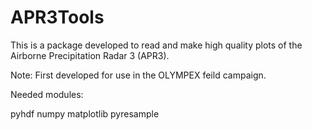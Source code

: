 # APR3Tools

This is a package developed to read and make high quality plots of the Airborne Precipitation Radar 3 (APR3). 

Note: First developed for use in the OLYMPEX feild campaign. 

Needed modules:

pyhdf
numpy
matplotlib
pyresample
